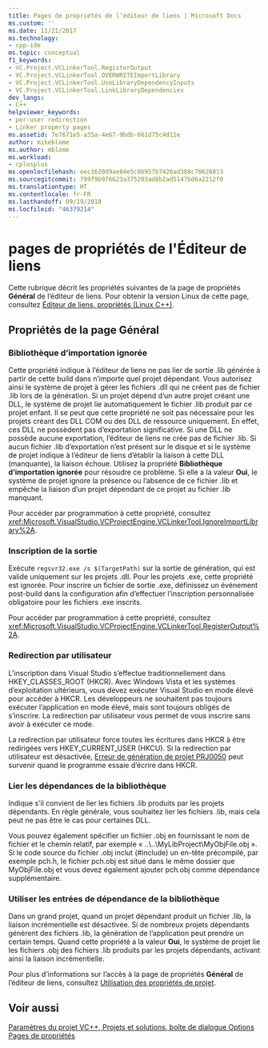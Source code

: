 ```yaml
---
title: Pages de propriétés de l’éditeur de liens | Microsoft Docs
ms.custom: ''
ms.date: 11/21/2017
ms.technology:
- cpp-ide
ms.topic: conceptual
f1_keywords:
- VC.Project.VCLinkerTool.RegisterOutput
- VC.Project.VCLinkerTool.OVERWRITEImportLibrary
- VC.Project.VCLinkerTool.UseLibraryDependencyInputs
- VC.Project.VCLinkerTool.LinkLibraryDependencies
dev_langs:
- C++
helpviewer_keywords:
- per-user redirection
- Linker property pages
ms.assetid: 7e7671e5-a35a-4e67-9bdb-661d75c4d11e
author: mikeblome
ms.author: mblome
ms.workload:
- cplusplus
ms.openlocfilehash: eec1620d9ae84e5c0b957b7426ad388c70626813
ms.sourcegitcommit: 799f9b976623a375203ad8b2ad5147bd6a2212f0
ms.translationtype: HT
ms.contentlocale: fr-FR
ms.lasthandoff: 09/19/2018
ms.locfileid: "46379214"
---
```

# <a name="linker-property-pages"></a>pages de propriétés de l'Éditeur de liens

Cette rubrique décrit les propriétés suivantes de la page de propriétés **Général** de l’éditeur de liens. Pour obtenir la version Linux de cette page, consultez [Éditeur de liens, propriétés (Linux C++)](../linux/prop-pages/linker-linux.md).

## <a name="general-page-properties"></a>Propriétés de la page Général

### <a name="ignore-import-library"></a>Bibliothèque d’importation ignorée

Cette propriété indique à l’éditeur de liens ne pas lier de sortie .lib générée à partir de cette build dans n’importe quel projet dépendant. Vous autorisez ainsi le système de projet à gérer les fichiers .dll qui ne créent pas de fichier .lib lors de la génération. Si un projet dépend d’un autre projet créant une DLL, le système de projet lie automatiquement le fichier .lib produit par ce projet enfant. Il se peut que cette propriété ne soit pas nécessaire pour les projets créant des DLL COM ou des DLL de ressource uniquement. En effet, ces DLL ne possèdent pas d’exportation significative. Si une DLL ne possède aucune exportation, l’éditeur de liens ne crée pas de fichier .lib. Si aucun fichier .lib d’exportation n’est présent sur le disque et si le système de projet indique à l’éditeur de liens d’établir la liaison à cette DLL (manquante), la liaison échoue. Utilisez la propriété **Bibliothèque d’importation ignorée** pour résoudre ce problème. Si elle a la valeur **Oui**, le système de projet ignore la présence ou l’absence de ce fichier .lib et empêche la liaison d’un projet dépendant de ce projet au fichier .lib manquant.

Pour accéder par programmation à cette propriété, consultez <xref:Microsoft.VisualStudio.VCProjectEngine.VCLinkerTool.IgnoreImportLibrary%2A>.

### <a name="register-output"></a>Inscription de la sortie

Exécute `regsvr32.exe /s $(TargetPath)` sur la sortie de génération, qui est valide uniquement sur les projets .dll. Pour les projets .exe, cette propriété est ignorée. Pour inscrire un fichier de sortie .exe, définissez un événement post-build dans la configuration afin d’effectuer l’inscription personnalisée obligatoire pour les fichiers .exe inscrits.

Pour accéder par programmation à cette propriété, consultez <xref:Microsoft.VisualStudio.VCProjectEngine.VCLinkerTool.RegisterOutput%2A>.

### <a name="per-user-redirection"></a>Redirection par utilisateur

L’inscription dans Visual Studio s’effectue traditionnellement dans HKEY_CLASSES_ROOT (HKCR). Avec Windows Vista et les systèmes d’exploitation ultérieurs, vous devez exécuter Visual Studio en mode élevé pour accéder à HKCR. Les développeurs ne souhaitent pas toujours exécuter l’application en mode élevé, mais sont toujours obligés de s’inscrire. La redirection par utilisateur vous permet de vous inscrire sans avoir à exécuter ce mode.

La redirection par utilisateur force toutes les écritures dans HKCR à être redirigées vers HKEY\_CURRENT\_USER (HKCU). Si la redirection par utilisateur est désactivée, [Erreur de génération de projet PRJ0050](../error-messages/tool-errors/project-build-error-prj0050.md) peut survenir quand le programme essaie d’écrire dans HKCR.

### <a name="link-library-dependencies"></a>Lier les dépendances de la bibliothèque

Indique s’il convient de lier les fichiers .lib produits par les projets dépendants. En règle générale, vous souhaitez lier les fichiers .lib, mais cela peut ne pas être le cas pour certaines DLL.

Vous pouvez également spécifier un fichier .obj en fournissant le nom de fichier et le chemin relatif, par exemple « ..\\..\MyLibProject\MyObjFile.obj ». Si le code source du fichier .obj inclut (#include) un en-tête précompilé, par exemple pch.h, le fichier pch.obj est situé dans le même dossier que MyObjFile.obj et vous devez également ajouter pch.obj comme dépendance supplémentaire.

### <a name="use-library-dependency-inputs"></a>Utiliser les entrées de dépendance de la bibliothèque

Dans un grand projet, quand un projet dépendant produit un fichier .lib, la liaison incrémentielle est désactivée. Si de nombreux projets dépendants génèrent des fichiers .lib, la génération de l’application peut prendre un certain temps. Quand cette propriété a la valeur **Oui**, le système de projet lie les fichiers .obj des fichiers .lib produits par les projets dépendants, activant ainsi la liaison incrémentielle.

Pour plus d’informations sur l’accès à la page de propriétés **Général** de l’éditeur de liens, consultez [Utilisation des propriétés de projet](../ide/working-with-project-properties.md).

## <a name="see-also"></a>Voir aussi

[Paramètres du projet VC++, Projets et solutions, boîte de dialogue Options](/visualstudio/ide/reference/vcpp-project-settings-projects-and-solutions-options-dialog-box)<br>
[Pages de propriétés](../ide/property-pages-visual-cpp.md)